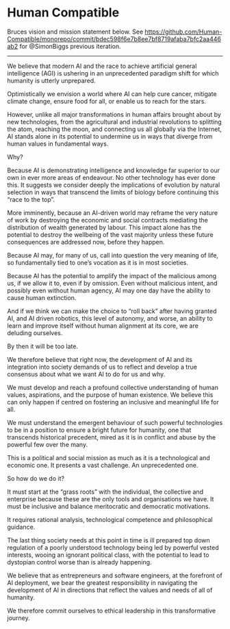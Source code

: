 # Human Compatible

Bruces vision and mission statement below. See https://github.com/Human-Compatible/monorepo/commit/bdec598f6e7b8ee7bf8719afaba7bfc2aa446ab2 for @SimonBiggs previous iteration.

---

We believe that modern AI and the race to achieve artificial general intelligence (AGI) is ushering in an unprecedented paradigm shift for which humanity is utterly unprepared.

Optimistically we envision a world where AI can help cure cancer, mitigate climate change, ensure food for all, or enable us to reach for the stars.

However, unlike all major transformations in human affairs brought about by new technologies, from the agricultural and industrial revolutions to splitting the atom, reaching the moon, and connecting us all globally via the Internet, AI stands alone in its potential to undermine us in ways that diverge from human values in fundamental ways.

Why?

Because AI is demonstrating intelligence and knowledge far superior to our own in ever more areas of endeavour. No other technology has ever done this. It suggests we consider deeply the implications of evolution by natural selection in ways that transcend the limits of biology before continuing this “race to the top”.

More imminently, because an AI-driven world may reframe the very nature of work by destroying the economic and social contracts mediating the distribution of wealth generated by labour. This impact alone has the potential to destroy the wellbeing of the vast majority unless these future consequences are addressed now, before they happen.

Because AI may, for many of us, call into question the very meaning of life, so fundamentally tied to one’s vocation as it is in most societies.

Because AI has the potential to amplify the impact of the malicious among us, if we allow it to, even if by omission. Even without malicious intent, and possibly even without human agency, AI may one day have the ability to cause human extinction.

And if we think we can make the choice to “roll back” after having granted AI, and AI driven robotics, this level of autonomy, and worse, an ability to learn and improve itself without human alignment at its core, we are deluding ourselves.

By then it will be too late.

We therefore believe that right now, the development of AI and its integration into society demands of us to reflect and develop a true consensus about what we want AI to do for us and why.

We must develop and reach a profound collective understanding of human values, aspirations, and the purpose of human existence. We believe this can only happen if centred on fostering an inclusive and meaningful life for all.

We must understand the emergent behaviour of such powerful technologies to be in a position to ensure a bright future for humanity, one that transcends historical precedent, mired as it is in conflict and abuse by the powerful few over the many.

This is a political and social mission as much as it is a technological and economic one. It presents a vast challenge. An unprecedented one.

So how do we do it?

It must start at the “grass roots” with the individual, the collective and enterprise because these are the only tools and organisations we have. It must be inclusive and balance meritocratic and democratic motivations.

It requires rational analysis, technological competence and philosophical guidance.

The last thing society needs at this point in time is ill prepared top down regulation of a poorly understood technology being led by powerful vested interests, wooing an ignorant political class, with the potential to lead to dystopian control worse than is already happening.

We believe that as entrepreneurs and software engineers, at the forefront of AI deployment, we bear the greatest responsibility in navigating the development of AI in directions that reflect the values and needs of all of humanity.

We therefore commit ourselves to ethical leadership in this transformative journey.
